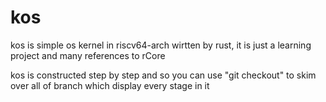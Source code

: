 # kos
kos is simple os kernel in riscv64-arch wirtten by rust, it is just a learning project and many references to rCore

kos is constructed step by step and so you can use "git checkout" to skim over all of branch which display every stage in it

